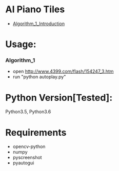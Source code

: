 # AI Piano Tiles
- [Algorithm_1_Introduction](https://mp.weixin.qq.com/s/FxC-enNRkZW4l4INmj5XkA)

# Usage:
### Algorithm_1
- open http://www.4399.com/flash/154247_3.htm
- run "python autoplay.py"

# Python Version[Tested]:
Python3.5, Python3.6

# Requirements
- opencv-python
- numpy
- pyscreenshot
- pyautogui